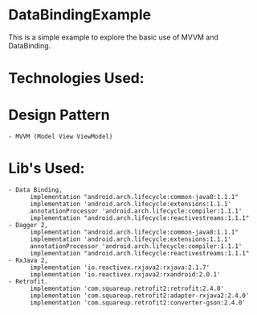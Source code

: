 # DataBindingExample
This is a simple example to explore the basic use of MVVM and DataBinding.

# Technologies Used:
# Design Pattern
    - MVVM (Model View ViewModel)
# Lib's Used:
    - Data Binding, 
          implementation "android.arch.lifecycle:common-java8:1.1.1"
          implementation 'android.arch.lifecycle:extensions:1.1.1'
          annotationProcessor 'android.arch.lifecycle:compiler:1.1.1'
          implementation "android.arch.lifecycle:reactivestreams:1.1.1"
    - Dagger 2,
          implementation "android.arch.lifecycle:common-java8:1.1.1"
          implementation 'android.arch.lifecycle:extensions:1.1.1'
          annotationProcessor 'android.arch.lifecycle:compiler:1.1.1'
          implementation "android.arch.lifecycle:reactivestreams:1.1.1"
    - RxJava 2,
          implementation 'io.reactivex.rxjava2:rxjava:2.1.7'
          implementation 'io.reactivex.rxjava2:rxandroid:2.0.1'
    - Retrofit.
          implementation 'com.squareup.retrofit2:retrofit:2.4.0'
          implementation 'com.squareup.retrofit2:adapter-rxjava2:2.4.0'
          implementation 'com.squareup.retrofit2:converter-gson:2.4.0'
    
